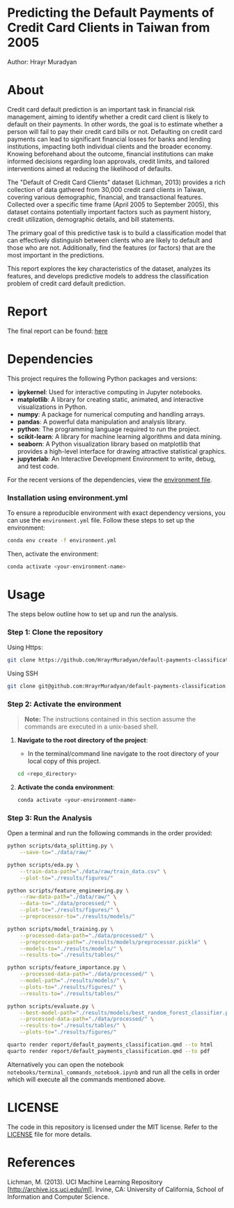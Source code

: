 # Predicting the Default Payments of Credit Card Clients in Taiwan from 2005
Author: Hrayr Muradyan

# About

Credit card default prediction is an important task in financial risk management, aiming to identify whether a credit card client is likely to default on their payments. In other words, the goal is to estimate whether a person will fail to pay their credit card bills or not. Defaulting on credit card payments can lead to significant financial losses for banks and lending institutions, impacting both individual clients and the broader economy. Knowing beforehand about the outcome, financial institutions can make informed decisions regarding loan approvals, credit limits, and tailored interventions aimed at reducing the likelihood of defaults.

The "Default of Credit Card Clients" dataset (Lichman, 2013) provides a rich collection of data gathered from 30,000 credit card clients in Taiwan, covering various demographic, financial, and transactional features. Collected over a specific time frame (April 2005 to September 2005), this dataset contains potentially important factors such as payment history, credit utilization, demographic details, and bill statements.

The primary goal of this predictive task is to build a classification model that can effectively distinguish between clients who are likely to default and those who are not. Additionally, find the features (or factors) that are the most important in the predictions.

This report explores the key characteristics of the dataset, analyzes its features, and develops predictive models to address the classification problem of credit card default prediction.

# Report

The final report can be found: [here]()

# Dependencies
This project requires the following Python packages and versions:

- **ipykernel**: Used for interactive computing in Jupyter notebooks.
- **matplotlib**: A library for creating static, animated, and interactive visualizations in Python.
- **numpy**: A package for numerical computing and handling arrays.
- **pandas**: A powerful data manipulation and analysis library.
- **python**: The programming language required to run the project.
- **scikit-learn**: A library for machine learning algorithms and data mining.
- **seaborn**: A Python visualization library based on matplotlib that provides a high-level interface for drawing attractive statistical graphics.
- **jupyterlab**: An Interactive Development Environment to write, debug, and test code.


For the recent versions of the dependencies, view the [environment file]().

### Installation using environment.yml

To ensure a reproducible environment with exact dependency versions, you can use the `environment.yml` file. Follow these steps to set up the environment:

```bash
conda env create -f environment.yml
```
Then, activate the environment:

```bash
conda activate <your-environment-name>
```

# Usage
The steps below outline how to set up and run the analysis. 

### Step 1: Clone the repository

Using Https:
```bash
git clone https://github.com/HrayrMuradyan/default-payments-classification.git
```

Using SSH
```bash
git clone git@github.com:HrayrMuradyan/default-payments-classification.git
```

### Step 2: Activate the environment

> **Note:** The instructions contained in this section assume the commands are executed in a unix-based shell.
    
1. **Navigate to the root directory of the project**: 
    - In the terminal/command line navigate to the root directory of your local copy of this project.
    ```bash
    cd <repo_directory>
    ```
2. **Activate the conda environment**:

    ```bash
    conda activate <your-environment-name>
    ```

### Step 3: Run the Analysis

Open a terminal and run the following commands in the order provided:

```bash
python scripts/data_splitting.py \
    --save-to="./data/raw/"

python scripts/eda.py \
    --train-data-path="./data/raw/train_data.csv" \
    --plot-to="./results/figures/"

python scripts/feature_engineering.py \
    --raw-data-path="./data/raw/" \
    --data-to="./data/processed/" \
    --plot-to="./results/figures/" \
    --preprocessor-to="./results/models/"

python scripts/model_training.py \
    --processed-data-path="./data/processed/" \
    --preprocessor-path="./results/models/preprocessor.pickle" \
    --models-to="./results/models/" \
    --results-to="./results/tables/"

python scripts/feature_importance.py \
    --processed-data-path="./data/processed/" \
    --model-path="./results/models/" \
    --plots-to="./results/figures/" \
    --results-to="./results/tables/"

python scripts/evaluate.py \
    --best-model-path="./results/models/best_random_forest_classifier.pickle" \
    --processed-data-path="./data/processed/" \
    --results-to="./results/tables/" \
    --plots-to="./results/figures/"

quarto render report/default_payments_classification.qmd --to html
quarto render report/default_payments_classification.qmd --to pdf
```

Alternatively you can open the notebook `notebooks/terminal_commands_notebook.ipynb` and run all the cells in order which will execute all the commands mentioned above.

# LICENSE

The code in this repository is licensed under the MIT license. Refer to the [LICENSE](LICENSE) file for more details.

# References

Lichman, M. (2013). UCI Machine Learning Repository [http://archive.ics.uci.edu/ml]. Irvine, CA: University of California, School of Information and Computer Science.
